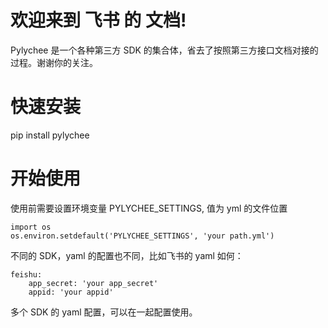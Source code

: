 欢迎来到 飞书 的 文档!
====================================
Pylychee 是一个各种第三方 SDK 的集合体，省去了按照第三方接口文档对接的过程。谢谢你的关注。

快速安装
===================
pip install pylychee
    
开始使用
===================
使用前需要设置环境变量 PYLYCHEE_SETTINGS, 值为 yml 的文件位置
    
    import os
    os.environ.setdefault('PYLYCHEE_SETTINGS', 'your path.yml')

不同的 SDK，yaml 的配置也不同，比如飞书的 yaml 如何：

    feishu:
        app_secret: 'your app_secret'
        appid: 'your appid'

多个 SDK 的 yaml 配置，可以在一起配置使用。
